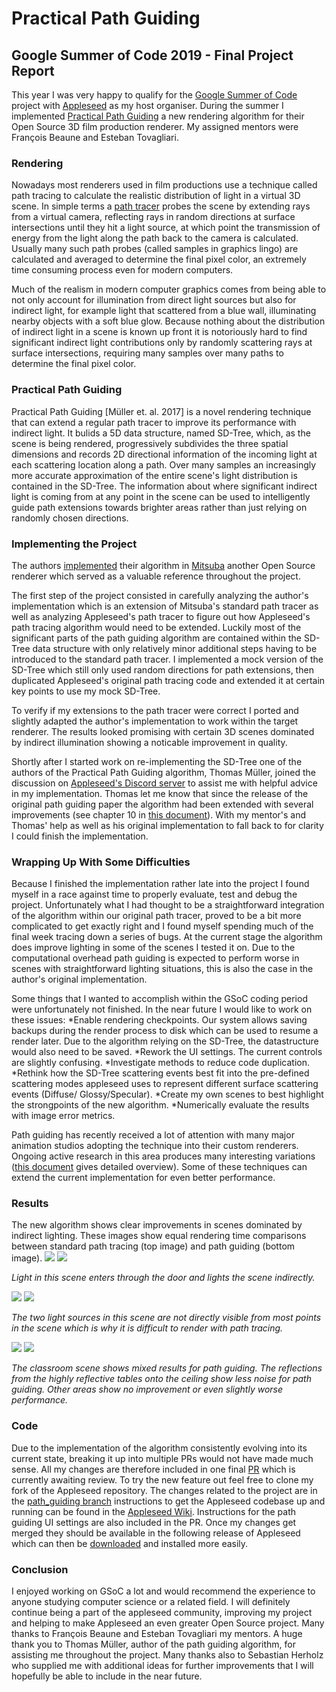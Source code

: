 # Practical Path Guiding
## Google Summer of Code 2019 - Final Project Report
This year I was very happy to qualify for the [Google Summer of Code](https://summerofcode.withgoogle.com/) project with [Appleseed](https://appleseedhq.net/) as my host organiser. During the summer I implemented [Practical Path Guiding](https://github.com/Tom94/practical-path-guiding) a new rendering algorithm for their Open Source 3D film production renderer. My assigned mentors were François Beaune and Esteban Tovagliari.

### Rendering
Nowadays most renderers used in film productions use a technique called path tracing to calculate the realistic distribution of light in a virtual 3D scene. In simple terms a [path tracer](https://www.youtube.com/watch?v=frLwRLS_ZR0 "A short explanation video by Disney") probes the scene by extending rays from a virtual camera, reflecting rays in random directions at surface intersections until they hit a light source, at which point the transmission of energy from the light along the path back to the camera is calculated. Usually many such path probes (called samples in graphics lingo) are calculated and averaged to determine the final pixel color, an extremely time consuming process even for modern computers.

Much of the realism in modern computer graphics comes from being able to not only account for illumination from direct light sources but also for indirect light, for example light that scattered from a blue wall, illuminating nearby objects with a soft blue glow. Because nothing about the distribution of indirect light in a scene is known up front it is notoriously hard to find significant indirect light contributions only by randomly scattering rays at surface intersections, requiring many samples over many paths to determine the final pixel color.

### Practical Path Guiding
Practical Path Guiding [Müller et. al. 2017] is a novel rendering technique that can extend a regular path tracer to improve its performance with indirect light. It bulids a 5D data structure, named SD-Tree, which, as the scene is being rendered, progressively subdivides the three spatial dimensions and records 2D directional information of the incoming light at each scattering location along a path. Over many samples an increasingly more accurate approximation of the entire scene's light distribution is contained in the SD-Tree. The information about where significant indirect light is coming from at any point in the scene can be used to intelligently guide path extensions towards brighter areas rather than just relying on randomly chosen directions.

### Implementing the Project
The authors [implemented](https://github.com/Tom94/practical-path-guiding) their algorithm in [Mitsuba](https://www.mitsuba-renderer.org/) another Open Source renderer which served as a valuable reference throughout the project.

The first step of the project consisted in carefully analyzing the author's implementation which is an extension of Mitsuba's standard path tracer as well as analyzing Appleseed's path tracer to figure out how Appleseed's path tracing algorithm would need to be extended. Luckily most of the significant parts of the path guiding algorithm are contained within the SD-Tree data structure with only relatively minor additional steps having to be introduced to the standard path tracer. I implemented a mock version of the SD-Tree which still only used random directions for path extensions, then duplicated Appleseed's original path tracing code and extended it at certain key points to use my mock SD-Tree.

To verify if my extensions to the path tracer were correct I ported and slightly adapted the author's implementation to work within the target renderer. The results looked promising with certain 3D scenes dominated by indirect illumination  showing a noticable improvement in quality.

Shortly after I started work on re-implementing the SD-Tree one of the authors of the Practical Path Guiding algorithm, Thomas Müller, joined the discussion on [Appleseed's Discord server](https://discord.gg/Vcu5A7h) to assist me with helpful advice in my implementation. Thomas let me know that since the release of the original path guiding paper the algorithm had been extended with several improvements (see chapter 10 in [this document](https://jo.dreggn.org/path-tracing-in-production/2019/guiding.pdf)). With my mentor's and Thomas' help as well as his original implementation to fall back to for clarity I could finish the implementation.

### Wrapping Up With Some Difficulties
Because I finished the implementation rather late into the project I found myself in a race against time to properly evaluate, test and debug the project. Unfortunately what I had thought to be a straightforward integration of the algorithm within our original path tracer, proved to be a bit more complicated to get exactly right and I found myself spending much of the final week tracing down a series of bugs. At the current stage the algorithm does improve lighting in some of the scenes I tested it on. Due to the computational overhead path guiding is expected to perform worse in scenes with straightforward lighting situations, this is also the case in the author's original implementation.

Some things that I wanted to accomplish within the GSoC coding period were unfortunately not finished. In the near future I would like to work on these issues:
*Enable rendering checkpoints. Our system allows saving backups during the render process to disk which can be used to resume a render later. Due to the algorithm
relying on the SD-Tree, the datastructure would also need to be saved.
*Rework the UI settings. The current controls are slightly confusing.
*Investigate methods to reduce code duplication.
*Rethink how the SD-Tree scattering events best fit into the pre-defined scattering modes appleseed uses to represent different surface scattering events (Diffuse/
Glossy/Specular).
*Create my own scenes to best highlight the strongpoints of the new algorithm.
*Numerically evaluate the results with image error metrics.

Path guiding has recently received a lot of attention with many major animation studios adopting the technique into their custom renderers. Ongoing active research
in this area produces many interesting variations ([this document](https://jo.dreggn.org/path-tracing-in-production/2019/guiding.pdf "SIGGRAPH Path Guiding in Production - Course Notes") gives detailed overview). Some of these techniques can extend the current implementation for even better performance.

### Results
The new algorithm shows clear improvements in scenes dominated by indirect lighting. These images show equal rendering time comparisons between standard path tracing
(top image) and path guiding (bottom image).
![](images/ajar_pt.png)
![](images/ajar_pg.png)



*Light in this scene enters through the door and lights the scene indirectly.*

![](images/bidir_pt.png)
![](images/bidir_pg.png)



*The two light sources in this scene are not directly visible from most points in the scene which is why it is difficult to render with path tracing.*

![](images/classroom_pt.png)
![](images/classroom_pg.png)



*The classroom scene shows mixed results for path guiding. The reflections from the highly reflective tables onto the ceiling show less noise for path guiding.
Other areas show no improvement or even slightly worse performance.*

### Code
Due to the implementation of the algorithm consistently evolving into its current state, breaking it up into multiple PRs would not have made much sense. All my changes are therefore included in one final [PR](https://github.com/appleseedhq/appleseed/pull/2656) which is currently awaiting review. To try the new feature out feel free to clone my fork of the Appleseed repository. The changes related to the project are in the [path_guiding branch](https://github.com/BashPrince/appleseed/tree/path_guiding) instructions to get the Appleseed codebase up and running can be found in the [Appleseed Wiki](https://github.com/appleseedhq/appleseed/wiki/Building-appleseed). Instructions for the path guiding UI settings are also included in the PR. Once my changes get merged they should be available in the following release of Appleseed which can then be [downloaded](https://appleseedhq.net/download.html) and installed more easily.

### Conclusion
I enjoyed working on GSoC a lot and would recommend the experience to anyone studying computer science or a related field. I will definitely continue being a part of the
appleseed community, improving my project and helping to make Appleseed an even greater Open Source project. Many thanks to François Beaune and Esteban Tovagliari my
mentors. A huge thank you to Thomas Müller, author of the path guiding algorithm, for assisting me throughout the project. Many thanks also to Sebastian Herholz who supplied me with additional ideas for further improvements that I will hopefully be able to include in the near future.